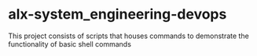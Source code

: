 # alx-system_engineering-devops
This project consists of scripts that houses commands to demonstrate the functionality of basic shell commands 

